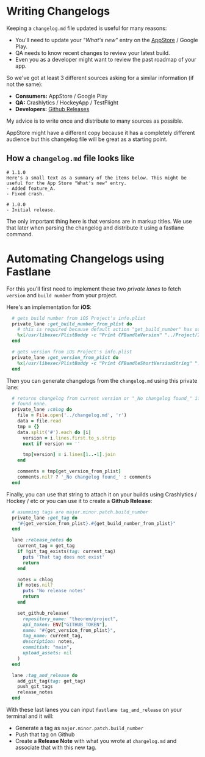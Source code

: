 # Writing Changelogs

Keeping a `changelog.md` file updated is useful for many reasons:
- You'll need to update your _"What's new"_ entry on the [AppStore](https://developer.apple.com/app-store/product-page/) / Google Play.
- QA needs to know recent changes to review your latest build.
- Even you as a developer might want to review the past roadmap of your app.

So we've got at least 3 different sources asking for a similar information (if not the same):
- **Consumers:** AppStore / Google Play
- **QA:** Crashlytics / HockeyApp / TestFlight
- **Developers:** [Github Releases](https://blog.github.com/2013-07-02-release-your-software/)

My advice is to write once and distribute to many sources as possible.

AppStore might have a different copy because it has a completely different audience but this changelog file will be great as a starting point.

## How a `changelog.md` file looks like
```
# 1.1.0
Here's a small text as a summary of the items below. This might be useful for the App Store "What's new" entry.
- Added feature_A.
- Fixed crash.

# 1.0.0
- Initial release.
```

The only important thing here is that versions are in markup titles. We use that later when parsing the changelog and distribute it using a fastlane command.

# Automating Changelogs using Fastlane
For this you'll first need to implement these two _private lanes_ to fetch `version` and `build number` from your project.

Here's an implementation for **iOS**:
```ruby
  # gets build number from iOS Project's info.plist
  private_lane :get_build_number_from_plist do
    # this is required because default action "get_build_number" has some issues
    %x[/usr/libexec/PlistBuddy -c "Print CFBundleVersion" "../Project/Info.plist"].strip
  end

  # gets version from iOS Project's info.plist
  private_lane :get_version_from_plist do
    %x[/usr/libexec/PlistBuddy -c "Print CFBundleShortVersionString" "../Project/Info.plist"].strip
  end
```

Then you can generate changelogs from the `changelog.md` using this private lane:
```ruby
  # returns changelog from current version or "_No changelog found_" if
  # found none.
  private_lane :chlog do
    file = File.open('../changelog.md', 'r')
    data = file.read
    tmp = {}
    data.split('#').each do |i|
      version = i.lines.first.to_s.strip
      next if version == ''

      tmp[version] = i.lines[1..-1].join
    end

    comments = tmp[get_version_from_plist]
    comments.nil? ? '_No changelog found_' : comments
  end
```

Finally, you can use that string to attach it on your builds using Crashlytics / Hockey / etc or you can use it to create a **Github Release**:
```ruby
  # asumming tags are major.minor.patch.build_number
  private_lane :get_tag do
    "#{get_version_from_plist}.#{get_build_number_from_plist}"
  end

  lane :release_notes do
    current_tag = get_tag
    if !git_tag_exists(tag: current_tag)
      puts 'That tag does not exist'
      return
    end

    notes = chlog
    if notes.nil?
      puts 'No release notes'
      return
    end

    set_github_release(
      repository_name: "theorem/project",
      api_token: ENV["GITHUB_TOKEN"],
      name: "#{get_version_from_plist}",
      tag_name: current_tag,
      description: notes,
      commitish: "main",
      upload_assets: nil
    )
  end

  lane :tag_and_release do
    add_git_tag(tag: get_tag)
    push_git_tags
    release_notes
  end
```

With these last lanes you can input `fastlane tag_and_release` on your terminal and it will:
- Generate a tag as `major.minor.patch.build_number`
- Push that tag on Github
- Create a **Release Note** with what you wrote at `changelog.md` and associate that with this new tag.
